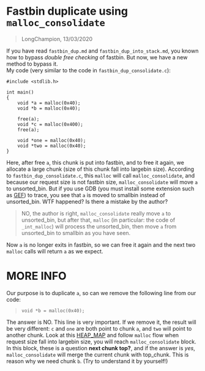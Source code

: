 # Fastbin duplicate using `malloc_consolidate`
> LongChampion, 13/03/2020

If you have read `fastbin_dup.md` and `fastbin_dup_into_stack.md`, you known how to bypass *double free checking* of fastbin. But now, we have a new method to bypass it.  
My code (very similar to the code in `fastbin_dup_consolidate.c`):
```
#include <stdlib.h>

int main()
{
    void *a = malloc(0x40);
    void *b = malloc(0x40);

    free(a);
    void *c = malloc(0x400);
    free(a);

    void *one = malloc(0x40);
    void *two = malloc(0x40);
}
```
Here, after free `a`, this chunk is put into fastbin, and to free it again, we allocate a large chunk (size of this chunk fall into largebin size). According to `fastbin_dup_consolidate.c`, this `malloc` will call `malloc_consolidate`, and because our request size is not fastbin size, `malloc_consolidate` will move `a` to unsorted_bin. But if you use GDB (you must install some extension such as [GEF](https://github.com/hugsy/gef)) to trace, you see that `a` is moved to smallbin instead of unsorted_bin. WTF happened? Is there a mistake by the author?  
> NO, the author is right, `malloc_consolidate` really move `a` to unsorted_bin, but after that, `malloc` (in particular: the code of `_int_malloc`) will process the unsorted_bin, then move `a` from unsorted_bin to smallbin as you have seen.

Now `a` is no longer exits in fastbin, so we can free it again and the next two `malloc` calls will return `a` as we expect.

# MORE INFO
Our purpose is to duplicate `a`, so can we remove the following line from our code:
> `void *b = malloc(0x40);`

The answer is NO. This line is very important. If we remove it, the result will be very different: `c` and `one` are both point to chunk `a`, and `two` will point to another chunk. Look at this [HEAP_MAP](https://raw.githubusercontent.com/cloudburst/libheap/master/heap.png) and follow `malloc` flow when request size fall into largebin size, you will reach `malloc_consolidate` block. In this block, these is a question **next chunk top?**, and if the answer is *yes*, `malloc_consolidate` will merge the current chunk with top_chunk. This is reason why we need chunk `b`. (Try to understand it by yourself!)
